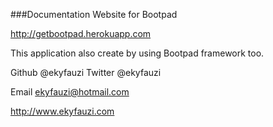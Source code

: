 ###Documentation Website for Bootpad

http://getbootpad.herokuapp.com

This application also create by using Bootpad framework too.

Github @ekyfauzi
Twitter @ekyfauzi

Email ekyfauzi@hotmail.com

http://www.ekyfauzi.com
